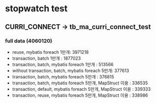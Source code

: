 # stopwatch test

## CURRI_CONNECT -> tb_ma_curri_connect_test
### full data (4060120)

- reuse, mybatis foreach 1만개: 3971218
- transaction, batch 1만개 : 1877023
- transaction, batch, mybatis foreach 1만개 : 513566
- without transaction, batch, mybatis foreach 5만개: 377613
- transaction, batch, mybatis foreach 5만개 : 376815
- transaction, batch, mybatis foreach 5만개, MapStruct 이용 : 336535
- transaction, default, mybatis foreach 5만개, MapStruct 이용 : 339333
- transaction, reuse, mybatis foreach 5만개, MapStruct 이용 : 338986

